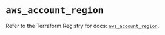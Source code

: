 # `aws_account_region`

Refer to the Terraform Registry for docs: [`aws_account_region`](https://registry.terraform.io/providers/hashicorp/aws/5.42.0/docs/resources/account_region).
